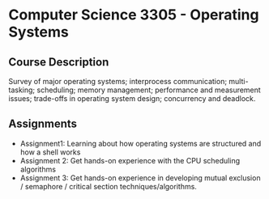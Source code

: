 # Computer Science 3305 - Operating Systems

## Course Description

Survey of major operating systems; interprocess communication; multi-tasking; scheduling; memory management; performance and measurement issues; trade-offs in operating system design; concurrency and deadlock.

## Assignments

- Assignment1: Learning about how operating systems are structured and how a shell works
- Assignment 2: Get hands-on experience with the CPU scheduling algorithms
- Assignment 3: Get hands-on experience in developing mutual exclusion / semaphore / critical section techniques/algorithms.

